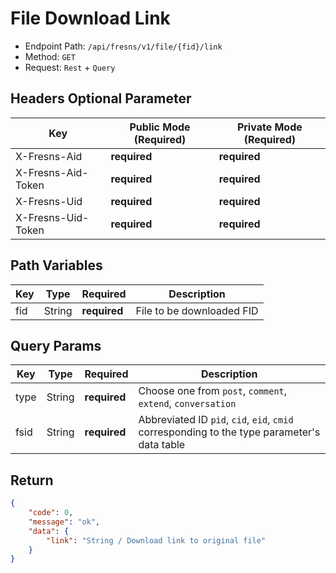 # File Download Link

- Endpoint Path: `/api/fresns/v1/file/{fid}/link`
- Method: `GET`
- Request: `Rest` + `Query`

## Headers Optional Parameter

| Key | Public Mode (Required) | Private Mode (Required) |
| --- | --- | --- |
| X-Fresns-Aid | **required** | **required** |
| X-Fresns-Aid-Token | **required** | **required** |
| X-Fresns-Uid | **required** | **required** |
| X-Fresns-Uid-Token | **required** | **required** |

## Path Variables

| Key | Type | Required | Description |
| --- | --- | --- | --- |
| fid | String | **required** | File to be downloaded FID |

## Query Params

| Key | Type | Required | Description |
| --- | --- | --- | --- |
| type | String | **required** | Choose one from `post`, `comment`, `extend`, `conversation` |
| fsid | String | **required** | Abbreviated ID `pid`, `cid`, `eid`, `cmid` corresponding to the type parameter's data table |

## Return

```json
{
    "code": 0,
    "message": "ok",
    "data": {
        "link": "String / Download link to original file"
    }
}
```

